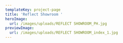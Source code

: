 ```yaml
---
templateKey: project-page
title: 'Reflect Showroom '
heroImage:
  url: /images/uploads/REFLECT SHOWROOM_PH.jpg
previewImage:
  url: /images/uploads/REFLECT SHOWROOM_index_1.jpg
---
```


